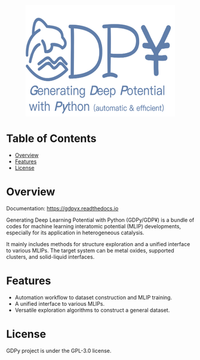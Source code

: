 <p align="center">
  <img src="./assets/logo.png" width="400" height="300">
</p>

# Table of Contents

- [Overview](#overview)
- [Features](#features)
- [License](#license)

# Overview
Documentation: https://gdpyx.readthedocs.io  

Generating Deep Learning Potential with Python (GDPy/GDP¥) is a bundle of codes for machine learning interatomic potential (MLIP) developments, especially for its application in heterogeneous catalysis.

It mainly includes methods for structure exploration and a unified interface to various MLIPs. The target system can be metal oxides, supported clusters, and solid-liquid interfaces.

# Features
- Automation workflow to dataset construction and MLIP training.
- A unified interface to various MLIPs.
- Versatile exploration algorithms to construct a general dataset.

# License
GDPy project is under the GPL-3.0 license.

